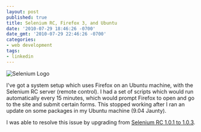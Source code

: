 ```yaml
---
layout: post
published: true
title: Selenium RC, Firefox 3, and Ubuntu
date: '2010-07-29 18:46:26 -0700'
date_gmt: '2010-07-29 22:46:26 -0700'
categories:
- web development
tags:
- linkedin
---
```


![Selenium Logo](/images/posts/seleniumHQ-logo.jpg "Selenium Logo")

I've got a system setup which uses Firefox on an Ubuntu machine, with the Selenium RC server (remote control). I had a set of scripts which would run automatically every 15 minutes, which would prompt Firefox to open and go to the site and submit certain forms. This stopped working after I ran an update on some packages in my Ubuntu machine (9.04 Jaunty).

I was able to resolve this issue by upgrading from [Selenium RC 1.0.1 to 1.0.3](http://seleniumhq.org/download/).
